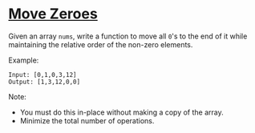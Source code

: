[Move Zeroes](https://leetcode.com/problems/move-zeroes/)
=============

Given an array `nums`, write a function to move all `0`'s to the end of
it while maintaining the relative order of the non-zero elements.

Example:
```
Input: [0,1,0,3,12]
Output: [1,3,12,0,0]
```

Note:

 - You must do this in-place without making a copy of the array.
 - Minimize the total number of operations.

